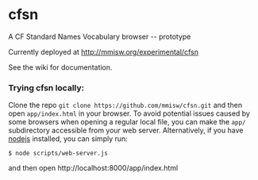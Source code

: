 cfsn
====

A CF Standard Names Vocabulary browser -- prototype

Currently deployed at http://mmisw.org/experimental/cfsn

See the wiki for documentation.


### Trying cfsn locally:

Clone the repo `git clone https://github.com/mmisw/cfsn.git` and then open
`app/index.html` in your browser. To avoid potential issues caused by some
browsers when opening a regular local file, you can make the `app/`
subdirectory accessible from your web server. Alternatively, if you have
[nodejs](http://nodejs.org/) installed, you can simply run:
```
$ node scripts/web-server.js
```
and then open http://localhost:8000/app/index.html
